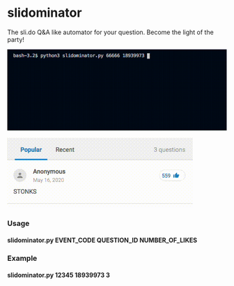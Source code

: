# slidominator
The sli.do Q&amp;A like automator for your question. Become the light of the party!

![slidominator running on the terminal on vscode](https://raw.githubusercontent.com/vzro/slidominator/master/media/slidominator.gif)

![the effects of slidominator seeing from the browser perspective](https://raw.githubusercontent.com/vzro/slidominator/master/media/slidominator_browser.gif)

### Usage
#### slidominator.py EVENT_CODE QUESTION_ID NUMBER_OF_LIKES

### Example
#### slidominator.py 12345 18939973 3
